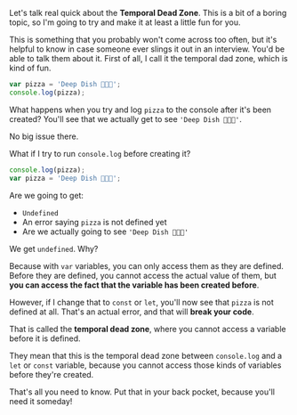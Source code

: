 Let's talk real quick about the **Temporal Dead Zone**. This is a bit of a boring topic, so I'm going to try and make it at least a little fun for you. 

This is something that you probably won't come across too often, but it's helpful to know in case someone ever slings it out in an interview. You'd be able to talk them about it. First of all, I call it the temporal dad zone, which is kind of fun.

```js
var pizza = 'Deep Dish 🍕🍕🍕';
console.log(pizza);
```

What happens when you try and log `pizza` to the console after it's been created? You'll see that we actually get to see `'Deep Dish 🍕🍕🍕'`. 

No big issue there.

What if I try to run `console.log` before creating it? 

```js
console.log(pizza);
var pizza = 'Deep Dish 🍕🍕🍕';
```

Are we going to get: 

-  `Undefined` 
-  An error saying `pizza` is not defined yet
-  Are we actually going to see `'Deep Dish 🍕🍕🍕'` 

We get `undefined`.  Why? 

Because with `var` variables, you can only access them as they are defined. Before they are defined, you cannot access the actual value of them, but **you can access the fact that the variable has been created before**.

However, if I change that to `const` or `let`, you'll now see that `pizza` is not defined at all. That's an actual error, and that will **break your code**. 

That is called the **temporal dead zone**, where you cannot access a variable before it is defined. 

They mean that this is the temporal dead zone between `console.log` and a `let` or `const` variable, because you cannot access those kinds of variables before they're created.

That's all you need to know. Put that in your back pocket, because you'll need it someday!
